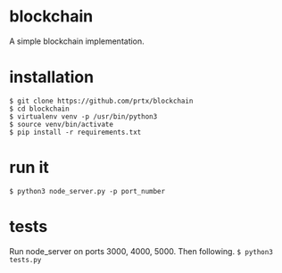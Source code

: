 # blockchain
A simple blockchain implementation.

# installation

```
$ git clone https://github.com/prtx/blockchain
$ cd blockchain
$ virtualenv venv -p /usr/bin/python3
$ source venv/bin/activate
$ pip install -r requirements.txt
```

# run it

```$ python3 node_server.py -p port_number```

# tests
Run node_server on ports 3000, 4000, 5000. Then following.
```$ python3 tests.py```